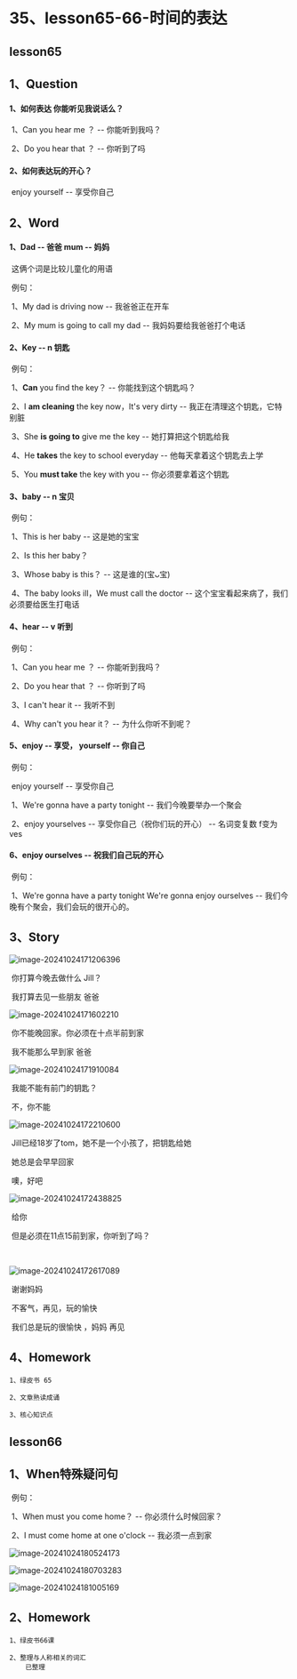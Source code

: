 # 35、lesson65-66-时间的表达

## lesson65



## 1、Question

#### 	1、如何表达 你能听见我说话么？

​		1、Can you hear me ？ -- 你能听到我吗？

​		2、Do you hear that ？ -- 你听到了吗





#### 	2、如何表达玩的开心？

​		enjoy yourself -- 享受你自己





## 2、Word

#### 	1、Dad -- 爸爸 mum -- 妈妈

​			这俩个词是比较儿童化的用语

​	例句：

​		1、My dad is driving now -- 我爸爸正在开车

​		2、My mum is going to call my dad -- 我妈妈要给我爸爸打个电话



#### 	2、Key -- n 钥匙

​	例句：

​		1、**Can** you find the key？ -- 你能找到这个钥匙吗？

​		2、I **am cleaning** the key now，It's very dirty -- 我正在清理这个钥匙，它特别脏

​		3、She **is going to** give me the key -- 她打算把这个钥匙给我

​		4、He **takes** the key to school everyday -- 他每天拿着这个钥匙去上学

​		5、You **must take** the key with you -- 你必须要拿着这个钥匙



#### 	3、baby -- n 宝贝

​	例句：

​		1、This is her baby -- 这是她的宝宝

​		2、Is this her baby？

​		3、Whose baby is this？ -- 这是谁的(宝ᴗ宝)

​		4、The baby looks ill，We must call the doctor -- 这个宝宝看起来病了，我们必须要给医生打电话





#### 	4、hear -- v 听到

​	例句：

​		1、Can you hear me ？ -- 你能听到我吗？

​		2、Do you hear that ？ -- 你听到了吗

​		3、I can't hear it -- 我听不到

​		4、Why can't you hear it？ -- 为什么你听不到呢？





#### 	5、enjoy -- 享受， yourself -- 你自己

​	例句：

​		enjoy yourself -- 享受你自己

​		1、We're gonna have a party tonight -- 我们今晚要举办一个聚会

​		2、enjoy yourselves -- 享受你自己（祝你们玩的开心） -- 名词变复数 f变为ves



#### 	6、enjoy ourselves -- 祝我们自己玩的开心

​	例句：

​		1、We're gonna have a party tonight We're gonna enjoy ourselves -- 我们今晚有个聚会，我们会玩的很开心的。





## 3、Story

![image-20241024171206396](./../../.vuepress/public/images/image-20241024171206396.png)

​		你打算今晚去做什么 Jill？

​		我打算去见一些朋友 爸爸

![image-20241024171602210](./../../.vuepress/public/images/image-20241024171602210.png)

​	你不能晚回家。你必须在十点半前到家

​	我不能那么早到家 爸爸

![image-20241024171910084](./../../.vuepress/public/images/image-20241024171910084.png)

​			我能不能有前门的钥匙？

​			不，你不能

![image-20241024172210600](./../../.vuepress/public/images/image-20241024172210600.png)

​	Jill已经18岁了tom，她不是一个小孩了，把钥匙给她

​	她总是会早早回家

​	噢，好吧



![image-20241024172438825](./../../.vuepress/public/images/image-20241024172438825.png)

​			给你

​			但是必须在11点15前到家，你听到了吗？

​	

![image-20241024172617089](./../../.vuepress/public/images/image-20241024172617089.png)

​		谢谢妈妈

​		不客气，再见，玩的愉快

​		我们总是玩的很愉快 ，妈妈 再见





## 4、Homework

```
1、绿皮书 65

2、文章熟读成诵

3、核心知识点
```





## lesson66



## 1、When特殊疑问句

​	例句：

​	1、When must you come home？ -- 你必须什么时候回家？

​	2、I must come home at one o'clock -- 我必须一点到家

![image-20241024180524173](./../../.vuepress/public/images/image-20241024180524173.png)

![image-20241024180703283](./../../.vuepress/public/images/image-20241024180703283.png)

![image-20241024181005169](./../../.vuepress/public/images/image-20241024181005169.png)





## 2、Homework

```
1、绿皮书66课

2、整理与人称相关的词汇
	已整理
	
	
```










